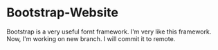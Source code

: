 Bootstrap-Website
=================
Bootstrap is a very useful fornt framework.
I'm very like this framework.
Now, I'm working on new branch.
I will commit it to remote.
